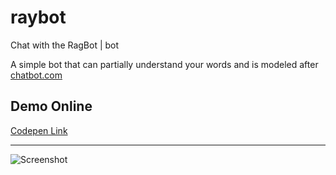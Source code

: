 # raybot
Chat with the RagBot | bot

A simple bot that can partially understand your words and is modeled after [chatbot.com](http://botchat.com/)

## Demo Online

[Codepen Link](https://codepen.io/emnatkins/full/oNaKeWM)
<hr>

![Screenshot](https://github.com/emnatkins/raybot/assets/102804483/63c81c46-d1db-43f7-908f-ce04a627ce2e)
